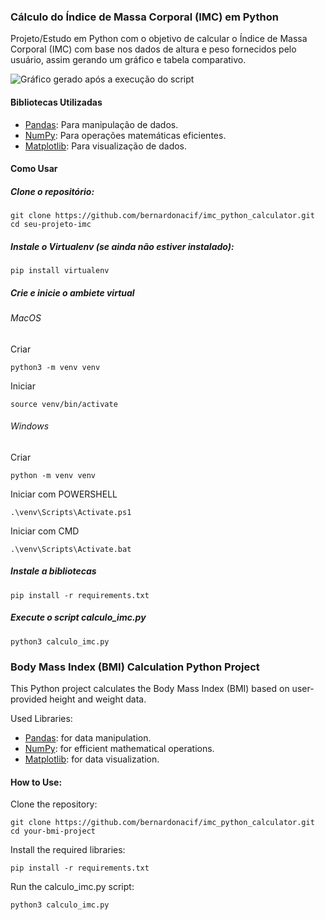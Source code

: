 ### Cálculo do Índice de Massa Corporal (IMC) em Python

Projeto/Estudo em Python com o objetivo de calcular o Índice de Massa Corporal (IMC) com base nos dados de altura e peso fornecidos pelo usuário, assim gerando um gráfico e tabela comparativo.


![Gráfico gerado após a execução do script](https://i.ibb.co/FHmkfhT/Unknown.png)

#### Bibliotecas Utilizadas

- [Pandas](https://pandas.pydata.org/): Para manipulação de dados.
- [NumPy](https://numpy.org/): Para operações matemáticas eficientes.
- [Matplotlib](https://matplotlib.org/): Para visualização de dados.

#### Como Usar

##### Clone o repositório:
````
git clone https://github.com/bernardonacif/imc_python_calculator.git
cd seu-projeto-imc
````

##### Instale o Virtualenv (se ainda não estiver instalado):
````
pip install virtualenv
````

##### Crie e inicie o ambiete virtual

###### MacOS

Criar
````
python3 -m venv venv
````

Iniciar
````
source venv/bin/activate
````

###### Windows

Criar
````
python -m venv venv
````

Iniciar com POWERSHELL
````
.\venv\Scripts\Activate.ps1
````

Iniciar com CMD
````
.\venv\Scripts\Activate.bat
````


##### Instale a bibliotecas

````
pip install -r requirements.txt
````

##### Execute o script calculo_imc.py

````
python3 calculo_imc.py
````

### Body Mass Index (BMI) Calculation Python Project

This Python project calculates the Body Mass Index (BMI) based on user-provided height and weight data.

Used Libraries:

- [Pandas](https://pandas.pydata.org/): for data manipulation.
- [NumPy](https://numpy.org/): for efficient mathematical operations.
- [Matplotlib](https://matplotlib.org/): for data visualization.


#### How to Use:

Clone the repository:

````
git clone https://github.com/bernardonacif/imc_python_calculator.git
cd your-bmi-project
````
Install the required libraries:

````
pip install -r requirements.txt
````
Run the calculo_imc.py script:

````
python3 calculo_imc.py
````
